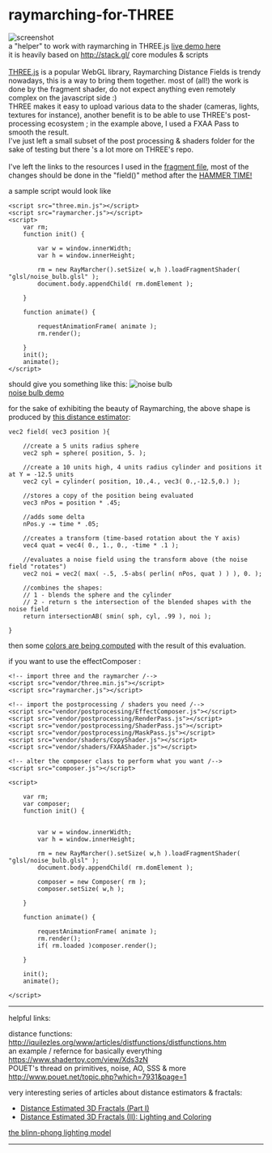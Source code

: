 # raymarching-for-THREE
![screenshot](https://rawgit.com/nicoptere/raymarching-for-THREE/master/img/cover.jpg)
<br/>
a "helper" to work with raymarching in THREE.js [live demo here](https://rawgit.com/nicoptere/raymarching-for-THREE/master/index.html)<br>
it is heavily based on http://stack.gl/ core modules & scripts<br>
<br>
[THREE.js](http://threejs.org/) is a popular WebGL library, Raymarching Distance Fields is trendy nowadays, this is a way to bring them together. most of (all!) the work is done by the fragment shader, do not expect anything even remotely complex on the javascript side :)<br>
THREE makes it easy to upload various data to the shader (cameras, lights, textures for instance), another benefit is to be able to use THREE's post-processing ecosystem ; in the example above, I used a FXAA Pass to smooth the result. <br>
I've just left a small subset of the post processing & shaders folder for the sake of testing but there 's a lot more on THREE's repo.<br>
<br>
I've left the links to the resources I used in the [fragment file](https://github.com/nicoptere/raymarching-for-THREE/blob/master/glsl/fragment.glsl), most of the changes should be done in the "field()" method after the [HAMMER TIME!](https://github.com/nicoptere/raymarching-for-THREE/blob/master/glsl/fragment.glsl#L126)

a sample script would look like

    <script src="three.min.js"></script>
    <script src="raymarcher.js"></script>
    <script>
        var rm;
        function init() {

            var w = window.innerWidth;
            var h = window.innerHeight;

            rm = new RayMarcher().setSize( w,h ).loadFragmentShader( "glsl/noise_bulb.glsl" );
            document.body.appendChild( rm.domElement );

        }

        function animate() {

            requestAnimationFrame( animate );
            rm.render();

        }
        init();
        animate();
    </script>

should give you something like this:
![noise bulb](https://cdn.rawgit.com/nicoptere/raymarching-for-THREE/master/img/noise_bulb.jpg)<br>
[noise bulb demo](https://rawgit.com/nicoptere/raymarching-for-THREE/master/noise_bulb.html)<br>

for the sake of exhibiting the beauty of Raymarching, the above shape is produced by [this distance estimator](https://github.com/nicoptere/raymarching-for-THREE/blob/master/glsl/noise_bulb.glsl#L171-L186):

    vec2 field( vec3 position ){

        //create a 5 units radius sphere
        vec2 sph = sphere( position, 5. );

        //create a 10 units high, 4 units radius cylinder and positions it at Y = -12.5 units
        vec2 cyl = cylinder( position, 10.,4., vec3( 0.,-12.5,0.) );

        //stores a copy of the position being evaluated
        vec3 nPos = position * .45;

        //adds some delta
        nPos.y -= time * .05;

        //creates a transform (time-based rotation about the Y axis)
        vec4 quat = vec4( 0., 1., 0., -time * .1 );

        //evaluates a noise field using the transform above (the noise field "rotates")
        vec2 noi = vec2( max( -.5, .5-abs( perlin( nPos, quat ) ) ), 0. );

        //combines the shapes:
        // 1 - blends the sphere and the cylinder
        // 2 - return s the intersection of the blended shapes with the noise field
        return intersectionAB( smin( sph, cyl, .99 ), noi );

    }

then some [colors are being computed](https://github.com/nicoptere/raymarching-for-THREE/blob/master/glsl/noise_bulb.glsl#L270-L286) with the result of this evaluation.

if you want to use the effectComposer :

    <!-- import three and the raymarcher /-->
    <script src="vendor/three.min.js"></script>
    <script src="raymarcher.js"></script>

    <!-- import the postprocessing / shaders you need /-->
    <script src="vendor/postprocessing/EffectComposer.js"></script>
    <script src="vendor/postprocessing/RenderPass.js"></script>
    <script src="vendor/postprocessing/ShaderPass.js"></script>
    <script src="vendor/postprocessing/MaskPass.js"></script>
    <script src="vendor/shaders/CopyShader.js"></script>
    <script src="vendor/shaders/FXAAShader.js"></script>

    <!-- alter the composer class to perform what you want /-->
    <script src="composer.js"></script>

    <script>

        var rm;
        var composer;
        function init() {


            var w = window.innerWidth;
            var h = window.innerHeight;

            rm = new RayMarcher().setSize( w,h ).loadFragmentShader( "glsl/noise_bulb.glsl" );
            document.body.appendChild( rm.domElement );

            composer = new Composer( rm );
            composer.setSize( w,h );

        }

        function animate() {

            requestAnimationFrame( animate );
            rm.render();
            if( rm.loaded )composer.render();

        }

        init();
        animate();

    </script>

<hr>
helpful links:<br>

distance functions: http://iquilezles.org/www/articles/distfunctions/distfunctions.htm<br>
an example / refernce for basically everything https://www.shadertoy.com/view/Xds3zN<br>
POUET's thread on primitives, noise, AO, SSS & more http://www.pouet.net/topic.php?which=7931&page=1<br>

very interesting series of articles about distance estimators & fractals:
* [Distance Estimated 3D Fractals (Part I)](http://blog.hvidtfeldts.net/index.php/2011/06/distance-estimated-3d-fractals-part-i/)
* [Distance Estimated 3D Fractals (II): Lighting and Coloring](http://blog.hvidtfeldts.net/index.php/2011/08/distance-estimated-3d-fractals-ii-lighting-and-coloring/)


[the blinn-phong lighting model](https://en.wikipedia.org/wiki/Blinn%E2%80%93Phong_shading_model)

<hr>